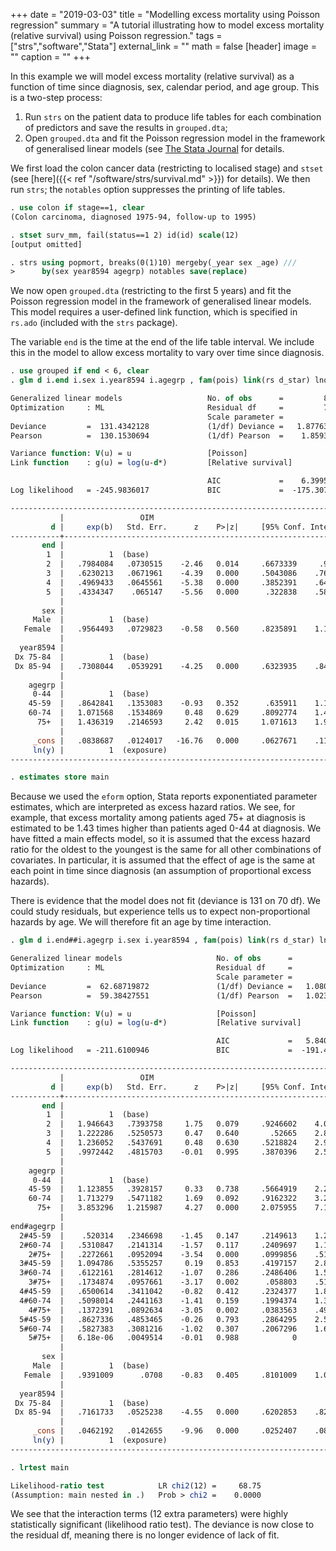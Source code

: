 +++
date = "2019-03-03"
title = "Modelling excess mortality using Poisson regression"
summary = "A tutorial illustrating how to model excess mortality (relative survival) using Poisson regression."
tags = ["strs","software","Stata"]
external_link = "" 
math = false
[header]
image = ""
caption = ""
+++

In this example we will model excess mortality (relative survival) as a function of time since diagnosis, sex, calendar period, and age group. This is a two-step process:

1. Run `strs` on the patient data to produce life tables for each combination of predictors and save the results in `grouped.dta`;
2. Open `grouped.dta` and fit the Poisson regression model in the framework of generalised linear models (see [The Stata Journal](/pdf/Dickman2015.pdf) for details.

We first load the colon cancer data (restricting to localised stage) and `stset` (see [here]({{< ref "/software/strs/survival.md" >}}) for details). We then run `strs`; the `notables` option suppresses the printing of life tables.

```stata
. use colon if stage==1, clear
(Colon carcinoma, diagnosed 1975-94, follow-up to 1995)

. stset surv_mm, fail(status==1 2) id(id) scale(12)
[output omitted]

. strs using popmort, breaks(0(1)10) mergeby(_year sex _age) ///
>      by(sex year8594 agegrp) notables save(replace)
```

We now open `grouped.dta` (restricting to the first 5 years) and fit the Poisson regression model in the framework of generalised linear models. This model requires a user-defined link function, which is specified in `rs.ado` (included with the `strs` package). 

The variable `end` is the time at the end of the life table interval. We include this in the model to allow excess mortality to vary over time since diagnosis. 

```stata
. use grouped if end < 6, clear
. glm d i.end i.sex i.year8594 i.agegrp , fam(pois) link(rs d_star) lnoffset(y) eform

Generalized linear models                   No. of obs      =         80
Optimization     : ML                       Residual df     =         70
                                            Scale parameter =          1
Deviance         =  131.4342128             (1/df) Deviance =   1.877632
Pearson          =  130.1530694             (1/df) Pearson  =    1.85933

Variance function: V(u) = u                 [Poisson]
Link function    : g(u) = log(u-d*)         [Relative survival]

                                            AIC             =    6.39959
Log likelihood   = -245.9836017             BIC             =  -175.3077

----------------------------------------------------------------------------
           |                 OIM
         d |     exp(b)   Std. Err.      z    P>|z|     [95% Conf. Interval]
-----------+----------------------------------------------------------------
       end |
        1  |          1  (base)
        2  |   .7984084   .0730515    -2.46   0.014     .6673339     .955228
        3  |   .6230213   .0671961    -4.39   0.000     .5043086    .7696785
        4  |   .4969433   .0645561    -5.38   0.000     .3852391    .6410374
        5  |   .4334347    .065147    -5.56   0.000      .322838    .5819191
           |
       sex |
     Male  |          1  (base)
   Female  |   .9564493   .0729823    -0.58   0.560     .8235891    1.110742
           |
  year8594 |
 Dx 75-84  |          1  (base)
 Dx 85-94  |   .7308044   .0539291    -4.25   0.000     .6323935    .8445296
           |
    agegrp |
     0-44  |          1  (base)
    45-59  |   .8642841   .1353083    -0.93   0.352      .635911    1.174672
    60-74  |   1.071568   .1534869     0.48   0.629     .8092774    1.418869
      75+  |   1.436319   .2146593     2.42   0.015     1.071613    1.925147
           |
     _cons |   .0838687   .0124017   -16.76   0.000     .0627671    .1120644
     ln(y) |          1  (exposure)
----------------------------------------------------------------------------

. estimates store main
```
Because we used the `eform` option, Stata reports exponentiated parameter estimates, which are interpreted as excess hazard ratios. We see, for example, that excess mortality among patients aged 75+ at diagnosis is estimated to be 1.43 times higher than patients aged 0-44 at diagnosis. We have fitted a main effects model, so it is assumed that the excess hazard ratio for the oldest to the youngest is the same for all other combinations of covariates. In particular, it is assumed that the effect of age is the same at each point in time since diagnosis (an assumption of proportional excess hazards). 

There is evidence that the model does not fit (deviance is 131 on 70 df). We could study residuals, but experience tells us to expect non-proportional hazards by age. We will therefore fit an age by time interaction.

```stata
. glm d i.end##i.agegrp i.sex i.year8594 , fam(pois) link(rs d_star) lnoffset(y) eform

Generalized linear models                     No. of obs      =         80
Optimization     : ML                         Residual df     =         58
                                              Scale parameter =          1
Deviance         =  62.68719872               (1/df) Deviance =   1.080814
Pearson          =  59.38427551               (1/df) Pearson  =   1.023867

Variance function: V(u) = u                   [Poisson]
Link function    : g(u) = log(u-d*)           [Relative survival]

                                              AIC             =   5.840252
Log likelihood   = -211.6100946               BIC             =  -191.4703

----------------------------------------------------------------------------
           |                 OIM
         d |     exp(b)   Std. Err.      z    P>|z|     [95% Conf. Interval]
-----------+----------------------------------------------------------------
       end |
        1  |          1  (base)
        2  |   1.946643   .7393758     1.75   0.079     .9246602    4.098175
        3  |   1.222286   .5250573     0.47   0.640       .52665    2.836765
        4  |   1.236052   .5437691     0.48   0.630     .5218824    2.927526
        5  |   .9972442   .4815703    -0.01   0.995     .3870396    2.569494
           |
    agegrp |
     0-44  |          1  (base)
    45-59  |   1.123855   .3928157     0.33   0.738     .5664919    2.229598
    60-74  |   1.713279   .5471182     1.69   0.092     .9162322    3.203691
      75+  |   3.853296   1.215987     4.27   0.000     2.075955    7.152316
           |
end#agegrp |
  2#45-59  |    .520314   .2346698    -1.45   0.147     .2149613    1.259421
  2#60-74  |   .5310847   .2141314    -1.57   0.117     .2409697    1.170483
    2#75+  |   .2272661   .0952094    -3.54   0.000     .0999856    .5165729
  3#45-59  |   1.094786   .5355257     0.19   0.853     .4197157    2.855638
  3#60-74  |   .6122161   .2814612    -1.07   0.286     .2486406    1.507431
    3#75+  |   .1734874   .0957661    -3.17   0.002      .058803    .5118427
  4#45-59  |   .6500614   .3411042    -0.82   0.412     .2324377    1.818034
  4#60-74  |   .5098014   .2441163    -1.41   0.159     .1994374    1.303153
    4#75+  |   .1372391   .0892634    -3.05   0.002     .0383563    .4910418
  5#45-59  |   .8627336   .4853465    -0.26   0.793     .2864295    2.598578
  5#60-74  |   .5827383   .3081216    -1.02   0.307     .2067296    1.642648
    5#75+  |   6.18e-06   .0049514    -0.01   0.988            0           .
           |
       sex |
     Male  |          1  (base)
   Female  |   .9391009      .0708    -0.83   0.405     .8101009    1.088643
           |
  year8594 |
 Dx 75-84  |          1  (base)
 Dx 85-94  |   .7161733   .0525238    -4.55   0.000     .6202853    .8268844
           |
     _cons |   .0462192   .0142655    -9.96   0.000     .0252407    .0846338
     ln(y) |          1  (exposure)
----------------------------------------------------------------------------

. lrtest main

Likelihood-ratio test            LR chi2(12) =     68.75
(Assumption: main nested in .)   Prob > chi2 =    0.0000
```

We see that the interaction terms (12 extra parameters) were highly statistically significant (likelihood ratio test). The deviance is now close to the residual df, meaning there is no longer evidence of lack of fit.
